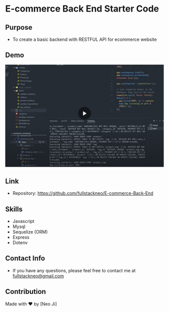 # E-commerce Back End Starter Code

## Purpose

- To create a basic backend with RESTFUL API for ecommerce website

## Demo

[![Watch the video](https://github.com/fullstackneo/E-commerce-Back-End/blob/main/assets/screenshots/screenshot.jpg)](https://drive.google.com/file/d/1JYgTQ73AzYHOTtssQakP2s-P3suGvkr4/view)

## Link

- Repository: https://github.com/fullstackneo/E-commerce-Back-End

## Skills

- Javascript
- Mysql
- Sequelize (ORM)
- Express
- Dotenv

## Contact Info

- If you have any questions, please feel free to contact me at fullstackneo@gmail.com

## Contribution

Made with ❤️ by [Neo Ji]
